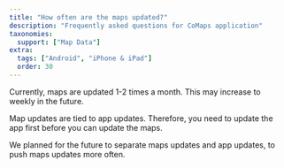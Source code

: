 ```yaml
---
title: "How often are the maps updated?"
description: "Frequently asked questions for CoMaps application"
taxonomies:
  support: ["Map Data"]
extra:
  tags: ["Android", "iPhone & iPad"]
  order: 30
---
```


Currently, maps are updated 1-2 times a month. This may increase to weekly in the future.

Map updates are tied to app updates. Therefore, you need to update the app first before you can update the maps.

We planned for the future to separate maps updates and app updates, to push maps updates more often.
